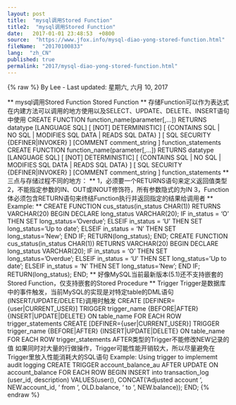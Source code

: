```yaml
---
layout: post
title:  "mysql调用Stored Function"
title2:  "mysql调用Stored Function"
date:   2017-01-01 23:48:53  +0800
source:  "https://www.jfox.info/mysql-diao-yong-stored-function.html"
fileName:  "20170100833"
lang:  "zh_CN"
published: true
permalink: "2017/mysql-diao-yong-stored-function.html"
---
```

{% raw %}
By Lee - Last updated: 星期六, 六月 10, 2017

** mysql调用Stored Function
Stored Function
**
存储Function可以作为表达式在内建方法可以调用的地方使用以及SELECT、UPDATE、DELETE、INSERT语句中使用
CREATE FUNCTION function_name(parameter[,…]) 
RETURNS datatype 
[LANGUAGE SQL] 
[ [NOT] DETERMINISTIC] 
[ {CONTAINS SQL | NO SQL | MODIFIES SQL DATA | READS SQL DATA} ] 
[ SQL SECURITY {DEFINER|INVOKER} ] 
[COMMENT comment_string ] 
function_statements 
CREATE FUNCTION function_name(parameter[,…])
RETURNS datatype
[LANGUAGE SQL]
[ [NOT] DETERMINISTIC]
[ {CONTAINS SQL | NO SQL | MODIFIES SQL DATA | READS SQL DATA} ]
[ SQL SECURITY {DEFINER|INVOKER} ]
[COMMENT comment_string ]
function_statements
** 三点与存储过程不同的地方：
**
1，必须要一个RETURNS语句来定义返回值类型
2，不能指定参数的IN、OUT或INOUT修饰符，所有参数隐式的为IN
3，Function体必须包含RETURN语句来终结Function执行并返回指定的结果给调用者
** Example:
**
CREATE FUNCTION cus_status(in_status CHAR(1)) 
RETURNS VARCHAR(20) 
BEGIN 
DECLARE long_status VARCHAR(20); 
IF in_status = ‘O’ THEN 
SET long_status=’Overdue’; 
ELSEIF in_status = ‘U’ THEN 
SET long_status=’Up to date’; 
ELSEIF in_status = ‘N’ THEN 
SET long_status=’New’; 
END IF; 
RETURN(long_status); 
END; 
CREATE FUNCTION cus_status(in_status CHAR(1))
RETURNS VARCHAR(20)
BEGIN
DECLARE long_status VARCHAR(20);
IF in_status = ‘O’ THEN
SET long_status=’Overdue’;
ELSEIF in_status = ‘U’ THEN
SET long_status=’Up to date’;
ELSEIF in_status = ‘N’ THEN
SET long_status=’New’;
END IF;
RETURN(long_status);
END;
** 好像MySQL当前最新版本(5.1)还不支持嵌套的Stored Function，仅支持嵌套的Stored Procedure
**
Trigger
Trigger是数据库中的事件触发，当前MySQL的实现是对特定table的DML语句(INSERT/UPDATE/DELETE)调用时触发
CREATE [DEFINER={user|CURRENT_USER}] TRIGGER trigger_name 
{BEFORE|AFTER} 
{INSERT|UPDATE|DELETE} 
ON table_name 
FOR EACH ROW 
trigger_statements 
CREATE [DEFINER={user|CURRENT_USER}] TRIGGER trigger_name
{BEFORE|AFTER}
{INSERT|UPDATE|DELETE}
ON table_name
FOR EACH ROW
trigger_statements
AFTER类型的Trigger不能修改NEW记录的值
如果同时对大量的行做操作，Trigger可能性能开销较大，所以尽量避免在Trigger里放入性能消耗大的SQL语句
Example: Using trigger to implememt audit logging
CREATE TRIGGER account_balance_au 
AFTER UPDATE ON account_balance FOR EACH ROW 
BEGIN 
INSERT into transaction_log 
(user_id, description) 
VALUES(user(), 
CONCAT(‘Adjusted account ‘, 
NEW.account_id, ‘ from ‘, OLD.balance, 
‘ to ‘, NEW.balance)); 
END;
{% endraw %}